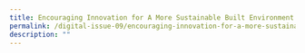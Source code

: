 ```yaml
---
title: Encouraging Innovation for A More Sustainable Built Environment
permalink: /digital-issue-09/encouraging-innovation-for-a-more-sustainable-built-environment/
description: ""
---
```

